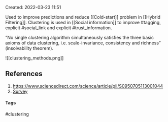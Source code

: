 Created: 2022-03-23 11:51

Used to improve predictions and reduce [[Cold-start]]  problem in [[Hybrid Filtering]]. Clustering is used in [[Social information]] to improve #tagging, explicit #social_link and explicit #trust_information.

“No single clustering algorithm simultaneously satisfies the three basic axioms of data clustering, i.e. scale-invariance, consistency and richness” (insolvability theorem).

![[clustering_methods.png]]

## References
1. https://www.sciencedirect.com/science/article/pii/S0950705113001044
2. [Survey](https://arxiv.org/ftp/arxiv/papers/2109/2109.12839.pdf)

#### Tags
#clustering